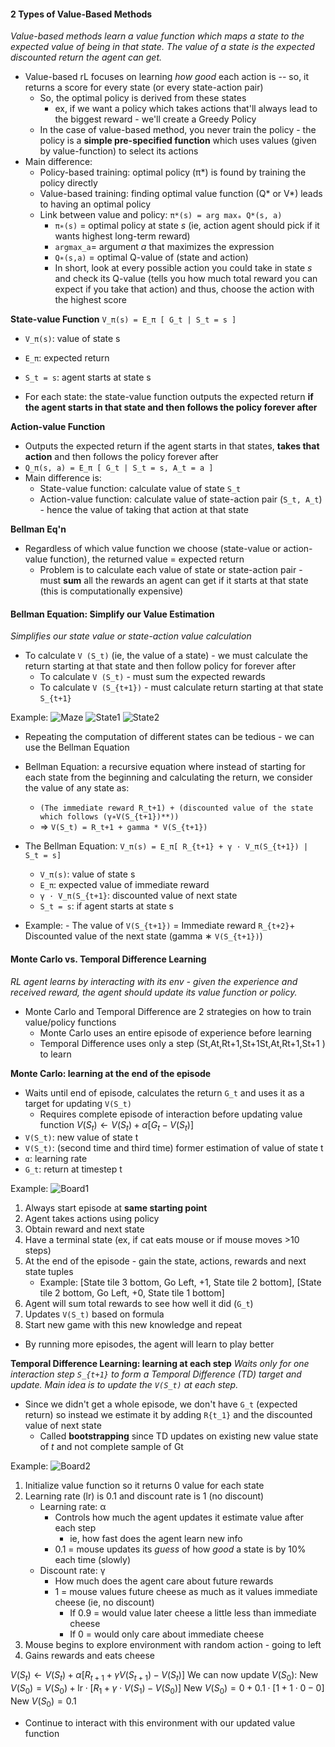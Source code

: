 #### 2 Types of Value-Based Methods
*Value-based methods learn a value function which maps a state to the expected value of being in that state. The value of a state is the expected discounted return the agent can get.*

- Value-based rL focuses on learning *how good* each action is -- so, it returns a score for every state (or every state-action pair)
	- So, the optimal policy is derived from these states 
		- ex, if we want a policy which takes actions that'll always lead to the biggest reward - we'll create a Greedy Policy 
	- In the case of value-based method, you never train the policy - the policy is a **simple pre-specified function** which uses values (given by value-function) to select its actions 
- Main difference:
	- Policy-based training: optimal policy (π*) is found by training the policy directly
	- Value-based training: finding optimal value function (Q* or V*) leads to having an optimal policy 
	- Link between value and policy: `π*(s) = arg maxₐ Q*(s, a)`
		- `π∗(s)` = optimal policy at state *s* (ie, action agent should pick if it wants highest long-term reward)
		- `argmax_a`= argument *a* that maximizes the expression
		- `Q∗(s,a)​` = optimal Q-value of (state and action) 
		- In short, look at every possible action you could take in state *s* and check its Q-value (tells you how much total reward you can expect if you take that action) and thus, choose the action with the highest score

**State-value Function**
`V_π(s) = E_π [ G_t | S_t = s ]`
- `V_π(s)`: value of state s
- `E_π`: expected return 
- `S_t = s`: agent starts at state s 

- For each state: the state-value function outputs the expected return **if the agent starts in that state and then follows the policy forever after** 

**Action-value Function**
- Outputs the expected return if the agent starts in that states, **takes that action** and then follows the policy forever after 
- `Q_π(s, a) = E_π [ G_t | S_t = s, A_t = a ]`
- Main difference is:
	- State-value function: calculate value of state `S_t`
	- Action-value function: calculate value of state-action pair (`S_t, A_t`) - hence the value of taking that action at that state

**Bellman Eq'n**
- Regardless of which value function we choose (state-value or action-value function), the returned value = expected return
	- Problem is to calculate each value of state or state-action pair - must **sum** all the rewards an agent can get if it starts at that state (this is computationally expensive)
#### Bellman Equation: Simplify our Value Estimation 
*Simplifies our state value or state-action value calculation*

- To calculate `V (S_t)` (ie, the value of a state) - we must calculate the return starting at that state and then follow policy for forever after 
	-  To calculate `V (S_t)` - must sum the expected rewards 
	-   To calculate `V (S_{t+1})` - must calculate return starting at that state `S_{t+1}`

Example:
![Maze](img1.png)
![State1](img2.png)
![State2](img3.png)

- Repeating the computation of different states can be tedious - we can use the Bellman Equation 
- Bellman Equation: a recursive equation where instead of starting for each state from the beginning and calculating the return, we consider the value of any state as:
	- `(The immediate reward R_t+1) + (discounted value of the state which follows (γ∗V(S_{t+1​})**))`
	- => `V(S_t) = R_t+1 + gamma * V(S_{t+1})`

- The Bellman Equation: `V_π(s) = E_π[ R_{t+1} + γ · V_π(S_{t+1}) | S_t = s]`
	- `V_π(s)`: value of state s
	- `E_π`: expected value of immediate reward 
	- `γ · V_π(S_{t+1}`: discounted value of next state 
	- `S_t = s`: if agent starts at state s
- Example: - The value of `V(S_{t+1})` = Immediate reward `R_{t+2}`+ Discounted value of the next state (gamma ∗ `V(S_{t+1})`)

#### Monte Carlo vs. Temporal Difference Learning
*RL agent learns by interacting with its env - given the experience and received reward, the agent should update its value function or policy.*
- Monte Carlo and Temporal Difference are 2 strategies on how to train value/policy functions
	- Monte Carlo uses an entire episode of experience before learning
	- Temporal Difference uses only a step (St,At,Rt+1,St+1St​,At​,Rt+1​,St+1​ ) to learn

**Monte Carlo: learning at the end of the episode**
- Waits until end of episode, calculates the return `G_t` and uses it as a target for updating `V(S_t)`
	- Requires complete episode of interaction before updating value function
$V(S_t) \leftarrow V(S_t) + \alpha \left[G_t - V(S_t)\right]$
- `V(S_t)`: new value of state t 
- `V(S_t)`: (second time and third time) former estimation of value of state t
- `α`: learning rate 
- `G_t`: return at timestep t

Example: 
![Board1](img4.png)
1. Always start episode at **same starting point**
2. Agent takes actions using policy 
3. Obtain reward and next state
4. Have a terminal state (ex, if cat eats mouse or if mouse moves >10 steps)
5. At the end of the episode - gain the state, actions, rewards and next state tuples 
	- Example: [State tile 3 bottom, Go Left, +1, State tile 2 bottom], [State tile 2 bottom, Go Left, +0, State tile 1 bottom]
6. Agent will sum total rewards to see how well it did (`G_t`)
7. Updates `V(S_t)` based on formula 
8. Start new game with this new knowledge and repeat 
- By running more episodes, the agent will learn to play better 

**Temporal Difference Learning: learning at each step**
*Waits only for one interaction step `S_{t+1}` to form a Temporal Difference (TD) target and update. Main idea is to update the `V(S_t)` at each step.*
- Since we didn't get a whole episode, we don't have `G_t` (expected return) so instead we estimate it by adding `R{t_1}` and the discounted value of next state 
	- Called **bootstrapping** since TD updates on existing new value state of *t* and not complete sample of Gt 

Example:
![Board2](img5.png)
1. Initialize value function so it returns 0 value for each state 
2. Learning rate (lr) is 0.1 and discount rate is 1 (no discount)
	- Learning rate: α
		- Controls how much the agent updates it estimate value after each step
			- ie, how fast does the agent learn new info
		- 0.1 = mouse updates its *guess* of how *good* a state is by 10% each time (slowly)
	- Discount rate: γ
		- How much does the agent care about future rewards
		- 1 = mouse values future cheese as much as it values immediate cheese (ie, no discount)
			- If 0.9 = would value later cheese a little less than immediate cheese
			- If 0 = would only care about immediate cheese 
3. Mouse begins to explore environment with random action - going to left 
4. Gains rewards and eats cheese 

$V(S_t) \leftarrow V(S_t) + \alpha \left[ R_{t+1} + \gamma V(S_{t+1}) - V(S_t) \right]$
We can now update $V(S_0)$:
New $V(S_0) = V(S_0) + \text{lr} \cdot \left[ R_1 + \gamma \cdot V(S_1) - V(S_0) \right]$
New $V(S_0) = 0 + 0.1 \cdot \left[ 1 + 1 \cdot 0 - 0 \right]$
New $V(S_0) = 0.1$

- Continue to interact with this environment with our updated value function